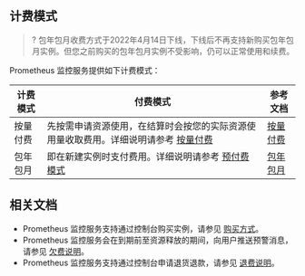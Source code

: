 ## 计费模式
>? 包年包月收费方式于2022年4月14日下线，下线后不再支持新购买包年包月实例。但您之前购买的包年包月实例不受影响，仍可以正常使用和续费。

Prometheus 监控服务提供如下计费模式：

| 计费模式 | 付费模式                                                     | 参考文档|
| -------- | ------------------------------------------------------------ | ------------------------------------------------------------ | 
| 按量付费 | 先按需申请资源使用，在结算时会按您的实际资源使用量收取费用。详细说明请参考 [按量付费](https://cloud.tencent.com/document/product/555/9617) |[按量付费](https://cloud.tencent.com/document/product/1416/65379) |
| 包年包月 | 即在新建实例时支付费用。详细说明请参考 [预付费模式](https://cloud.tencent.com/document/product/555/9618) | [包年包月](https://cloud.tencent.com/document/product/1416/55777)|

## 相关文档

- Prometheus 监控服务支持通过控制台购买实例，请参见 [购买方式](https://cloud.tencent.com/document/product/1416/55773)。
- Prometheus  监控服务会在到期前至资源释放的期间，向用户推送预警消息，请参见 [欠费说明](https://cloud.tencent.com/document/product/1416/55774)。
- Prometheus  监控服务支持通过控制台申请退货退款，请参见 [退费说明](https://cloud.tencent.com/document/product/1416/55775)。
